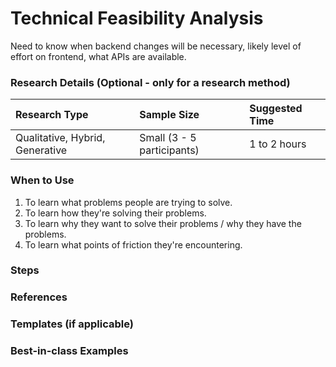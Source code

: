 # Technical Feasibility Analysis

Need to know when backend changes will be necessary, likely level of effort on frontend, what APIs are available.

### Research Details \(Optional - only for a research method\)

| Research Type | Sample Size | Suggested Time |
| :--- | :--- | :--- |
| Qualitative, Hybrid, Generative | Small \(3 - 5 participants\) | 1 to 2 hours |

### When to Use

1. To learn what problems people are trying to solve.
2. To learn how they're solving their problems.
3. To learn why they want to solve their problems / why they have the problems.
4. To learn what points of friction they're encountering.

### Steps

### References

### Templates \(if applicable\)

### Best-in-class Examples



